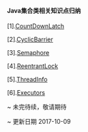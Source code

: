 #### Java集合类相关知识点归纳

[1].[CountDownLatch](./CountDownLatch.md)

[2].[CyclicBarrier](./CyclicBarrier.md)

[3].[Semaphore](./Semaphore.md)

[4].[ReentrantLock](./ReentrantLock.md)

[5].[ThreadInfo](./ThreadInfo.md)

[6].[Executors](./Executors.md)


~ 未完待续，敬请期待

~ 更新日期 2017-10-09